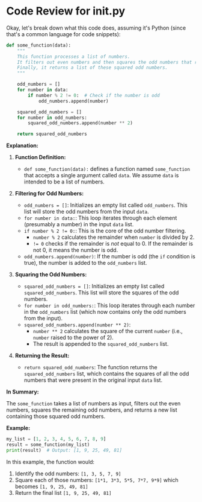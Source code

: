 # Code Review for __init__.py

Okay, let's break down what this code does, assuming it's Python (since that's a common language for code snippets):

```python
def some_function(data):
    """
    This function processes a list of numbers.
    It filters out even numbers and then squares the odd numbers that remain.
    Finally, it returns a list of these squared odd numbers.
    """

    odd_numbers = []
    for number in data:
        if number % 2 != 0:  # Check if the number is odd
            odd_numbers.append(number)

    squared_odd_numbers = []
    for number in odd_numbers:
        squared_odd_numbers.append(number ** 2)

    return squared_odd_numbers
```

**Explanation:**

1. **Function Definition:**

   - `def some_function(data):` defines a function named `some_function` that accepts a single argument called `data`.  We assume `data` is intended to be a list of numbers.

2. **Filtering for Odd Numbers:**

   - `odd_numbers = []`:  Initializes an empty list called `odd_numbers`.  This list will store the odd numbers from the input `data`.
   - `for number in data:`:  This loop iterates through each element (presumably a number) in the input `data` list.
   - `if number % 2 != 0:`:  This is the core of the odd number filtering.
     - `number % 2` calculates the remainder when `number` is divided by 2.
     - `!= 0` checks if the remainder is *not* equal to 0.  If the remainder is not 0, it means the number is odd.
   - `odd_numbers.append(number)`: If the number is odd (the `if` condition is true), the number is added to the `odd_numbers` list.

3. **Squaring the Odd Numbers:**

   - `squared_odd_numbers = []`:  Initializes an empty list called `squared_odd_numbers`. This list will store the squares of the odd numbers.
   - `for number in odd_numbers:`:  This loop iterates through each number in the `odd_numbers` list (which now contains only the odd numbers from the input).
   - `squared_odd_numbers.append(number ** 2)`:
     - `number ** 2` calculates the square of the current `number` (i.e., `number` raised to the power of 2).
     - The result is appended to the `squared_odd_numbers` list.

4. **Returning the Result:**

   - `return squared_odd_numbers`:  The function returns the `squared_odd_numbers` list, which contains the squares of all the odd numbers that were present in the original input `data` list.

**In Summary:**

The `some_function` takes a list of numbers as input, filters out the even numbers, squares the remaining odd numbers, and returns a new list containing those squared odd numbers.

**Example:**

```python
my_list = [1, 2, 3, 4, 5, 6, 7, 8, 9]
result = some_function(my_list)
print(result)  # Output: [1, 9, 25, 49, 81]
```

In this example, the function would:

1.  Identify the odd numbers: `[1, 3, 5, 7, 9]`
2.  Square each of those numbers: `[1*1, 3*3, 5*5, 7*7, 9*9]` which becomes `[1, 9, 25, 49, 81]`
3.  Return the final list `[1, 9, 25, 49, 81]`

